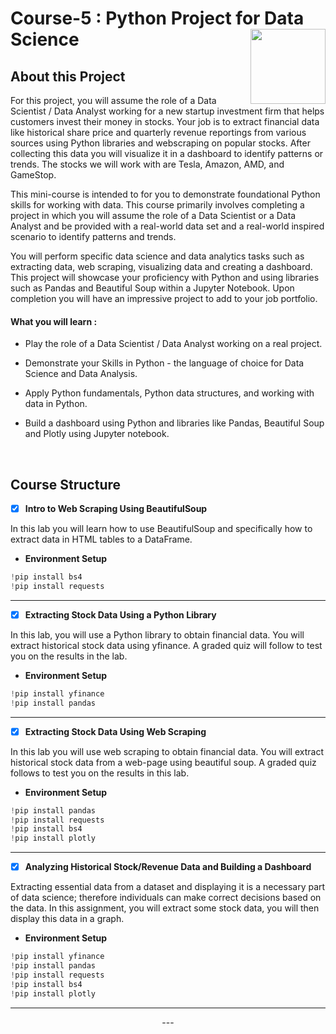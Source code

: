 # Course-5 : Python Project for Data Science <img src="https://raw.githubusercontent.com/roshangrewal/IBM-Data-Science-Professional-Certification/master/IBM-Banner.png" align="right" width="120" />


## About this Project
For this project, you will assume the role of a Data Scientist / Data Analyst working for a new startup investment firm that helps customers invest their money in stocks. Your job is to extract financial data like historical share price and quarterly revenue reportings from various sources using Python libraries and webscraping on popular stocks. After collecting this data you will visualize it in a dashboard to identify patterns or trends. The stocks we will work with are Tesla, Amazon, AMD, and GameStop.

This mini-course is intended to for you to demonstrate foundational Python skills for working with data. This course primarily involves completing a project in which you will assume the role of a Data Scientist or a Data Analyst and be provided with a real-world data set and a real-world inspired scenario to identify patterns and trends. 

You will perform specific data science and data analytics tasks such as extracting data, web scraping, visualizing data and creating a dashboard. This project will showcase your proficiency with Python and using libraries such as Pandas and Beautiful Soup within a Jupyter Notebook. Upon completion you will have an impressive project to add to your job portfolio. 
  
 #### What you will learn : 
  
- Play the role of a Data Scientist / Data Analyst working on a real project.

- Demonstrate your Skills in Python - the language of choice for Data Science and Data Analysis. 

- Apply Python fundamentals, Python data structures, and working with data in Python.

- Build a dashboard using Python and libraries like Pandas, Beautiful Soup and Plotly using Jupyter notebook. 

</br>

## Course Structure

- [x] **Intro to Web Scraping Using BeautifulSoup**

In this lab you will learn how to use BeautifulSoup and specifically how to extract data in HTML tables to a DataFrame. 
* **Environment Setup**
```python
!pip install bs4
!pip install requests
```

---

- [x] **Extracting Stock Data Using a Python Library**

In this lab, you will use a Python library to obtain financial data. You will extract historical stock data using yfinance. A graded quiz will follow to test you on the results in the lab.

* **Environment Setup**
```python
!pip install yfinance
!pip install pandas
```

---

- [x] **Extracting Stock Data Using Web Scraping**

In this lab you will use web scraping to obtain financial data. You will extract historical stock data from a web-page using beautiful soup. A graded quiz follows to test you on the results in this lab.

* **Environment Setup**
```python
!pip install pandas
!pip install requests
!pip install bs4
!pip install plotly
```

---

- [x] **Analyzing Historical Stock/Revenue Data and Building a Dashboard**

Extracting essential data from a dataset and displaying it is a necessary part of data science; therefore individuals can make correct decisions based on the data. In this assignment, you will extract some stock data, you will then display this data in a graph.

* **Environment Setup**
```python
!pip install yfinance
!pip install pandas
!pip install requests
!pip install bs4
!pip install plotly
```
---
<p align="center">
---
